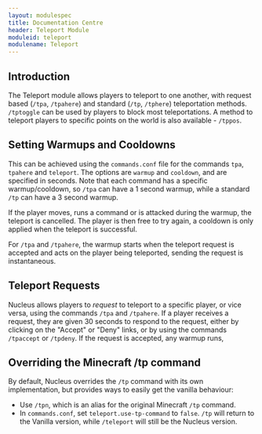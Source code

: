 ```yaml
---
layout: modulespec
title: Documentation Centre
header: Teleport Module
moduleid: teleport
modulename: Teleport
---
```


## Introduction

The Teleport module allows players to teleport to one another, with request based (`/tpa`, `/tpahere`) and standard
 (`/tp`, `/tphere`) teleportation methods. `/tptoggle` can be used by players to block most teleportations. A method to
 teleport players to specific points on the world is also available - `/tppos`.


## Setting Warmups and Cooldowns

This can be achieved using the `commands.conf` file for the commands `tpa`, `tpahere` and `teleport`. The options are
`warmup` and `cooldown`, and are specified in seconds. Note that each command has a specific warmup/cooldown, so
`/tpa` can have a 1 second warmup, while a standard `/tp` can have a 3 second warmup.

If the player moves, runs a command or is attacked during the warmup, the teleport is cancelled. The player is then free
to try again, a cooldown is only applied when the teleport is successful.

For `/tpa` and `/tpahere`, the warmup starts when the teleport request is accepted and acts on the player being teleported,
sending the request is instantaneous.

## Teleport Requests

Nucleus allows players to _request_ to teleport to a specific player, or vice versa, using the commands `/tpa` and `/tpahere`.
If a player receives a request, they are given 30 seconds to respond to the request, either by clicking on the "Accept" or "Deny"
links, or by using the commands `/tpaccept` or `/tpdeny`. If the request is accepted, any warmup runs,

## Overriding the Minecraft /tp command

By default, Nucleus overrides the `/tp` command with its own implementation, but provides ways to easily get the vanilla
behaviour:

* Use `/tpn`, which is an alias for the original Minecraft `/tp` command.
* In `commands.conf`, set `teleport.use-tp-command` to `false`. `/tp` will return to the Vanilla version, while `/teleport` will
still be the Nucleus version.
